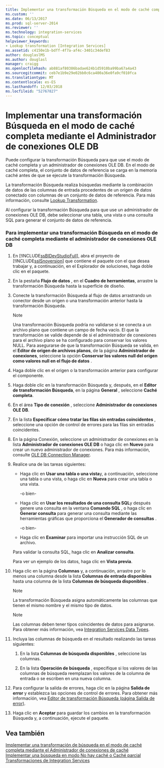 ```yaml
---
title: Implementar una transformación Búsqueda en el modo de caché completa mediante el Administrador de conexiones OLE DB | Microsoft Docs
ms.custom: ''
ms.date: 06/13/2017
ms.prod: sql-server-2014
ms.reviewer: ''
ms.technology: integration-services
ms.topic: conceptual
helpviewer_keywords:
- Lookup transformation [Integration Services]
ms.assetid: c4150e1b-bdff-4f7a-af4c-3401c34def83
author: douglaslMS
ms.author: douglasl
manager: craigg
ms.openlocfilehash: ab881af80386badae624b1d5910ba99ba67a4a43
ms.sourcegitcommit: ceb7e1b9e29e02bb0c6ca400a36e0fa9cf010fca
ms.translationtype: MT
ms.contentlocale: es-ES
ms.lasthandoff: 12/03/2018
ms.locfileid: "52767827"
---
```

# <a name="implement-a-lookup-transformation-in-full-cache-mode-using-the-ole-db-connection-manager"></a>Implementar una transformación Búsqueda en el modo de caché completa mediante el Administrador de conexiones OLE DB
  Puede configurar la transformación Búsqueda para que use el modo de caché completa y un administrador de conexiones OLE DB. En el modo de caché completa, el conjunto de datos de referencia se carga en la memoria caché antes de que se ejecute la transformación Búsqueda.  
  
 La transformación Búsqueda realiza búsquedas mediante la combinación de datos de las columnas de entrada procedentes de un origen de datos conectado con columnas de un conjunto de datos de referencia. Para más información, consulte [Lookup Transformation](../data-flow/transformations/lookup-transformation.md).  
  
 Al configurar la transformación Búsqueda para que use un administrador de conexiones OLE DB, debe seleccionar una tabla, una vista o una consulta SQL para generar el conjunto de datos de referencia.  
  
### <a name="to-implement-a-lookup-transformation-in-full-cache-mode-by-using-ole-db-connection-manager"></a>Para implementar una transformación Búsqueda en el modo de caché completa mediante el administrador de conexiones OLE DB  
  
1.  En [!INCLUDE[ssBIDevStudioFull](../../includes/ssbidevstudiofull-md.md)], abra el proyecto de [!INCLUDE[ssISnoversion](../../includes/ssisnoversion-md.md)] que contiene el paquete con el que desea trabajar y, a continuación, en el Explorador de soluciones, haga doble clic en el paquete.  
  
2.  En la pestaña **Flujo de datos** , en el **Cuadro de herramientas**, arrastre la transformación Búsqueda hasta la superficie de diseño.  
  
3.  Conecte la transformación Búsqueda al flujo de datos arrastrando un conector desde un origen o una transformación anterior hasta la transformación Búsqueda.  
  
    > [!NOTE]  
    >  Una transformación Búsqueda podría no validarse si se conecta a un archivo plano que contiene un campo de fecha vacío. El que la transformación se valide depende de si el administrador de conexiones para el archivo plano se ha configurado para conservar los valores NULL. Para asegurarse de que la transformación Búsqueda se valida, en el **Editor de origen de archivos planos**, de la página **Administrador de conexiones**, seleccione la opción **Conservar los valores null del origen como valores null en el flujo de datos** .  
  
4.  Haga doble clic en el origen o la transformación anterior para configurar el componente.  
  
5.  Haga doble clic en la transformación Búsqueda y, después, en el **Editor de transformación Búsqueda**, en la página **General** , seleccione **Caché completa**.  
  
6.  En el área **Tipo de conexión** , seleccione **Administrador de conexiones OLE DB**.  
  
7.  En la lista **Especificar cómo tratar las filas sin entradas coincidentes** , seleccione una opción de control de errores para las filas sin entradas coincidentes.  
  
8.  En la página Conexión, seleccione un administrador de conexiones en la lista **Administrador de conexiones OLE DB** o haga clic en **Nuevo** para crear un nuevo administrador de conexiones. Para más información, consulte [OLE DB Connection Manager](ole-db-connection-manager.md).  
  
9. Realice una de las tareas siguientes:  
  
    -   Haga clic en **Usar una tabla o una vista**y, a continuación, seleccione una tabla o una vista, o haga clic en **Nueva** para crear una tabla o una vista.  
  
         -o bien-  
  
    -   Haga clic en **Usar los resultados de una consulta SQL**y después genere una consulta en la ventana **Comando SQL** , o haga clic en **Generar consulta** para generar una consulta mediante las herramientas gráficas que proporciona el **Generador de consultas** .  
  
         -o bien-  
  
    -   Haga clic en **Examinar** para importar una instrucción SQL de un archivo.  
  
     Para validar la consulta SQL, haga clic en **Analizar consulta**.  
  
     Para ver un ejemplo de los datos, haga clic en **Vista previa**.  
  
10. Haga clic en la página **Columnas** y, a continuación, arrastre por lo menos una columna desde la lista **Columnas de entrada disponibles** hasta una columna de la lista **Columnas de búsqueda disponibles** .  
  
    > [!NOTE]  
    >  La transformación Búsqueda asigna automáticamente las columnas que tienen el mismo nombre y el mismo tipo de datos.  
  
    > [!NOTE]  
    >  Las columnas deben tener tipos coincidentes de datos para asignarse. Para obtener más información, vea [Integration Services Data Types](../data-flow/integration-services-data-types.md).  
  
11. Incluya las columnas de búsqueda en el resultado realizando las tareas siguientes:  
  
    1.  En la lista **Columnas de búsqueda disponibles** , seleccione las columnas.  
  
    2.  En la lista **Operación de búsqueda** , especifique si los valores de las columnas de búsqueda reemplazan los valores de la columna de entrada o se escriben en una nueva columna.  
  
12. Para configurar la salida de errores, haga clic en la página **Salida de error** y establezca las opciones de control de errores. Para obtener más información, vea [Editor de transformación Búsqueda &#40;página Salida de error&#41;](../lookup-transformation-editor-error-output-page.md).  
  
13. Haga clic en **Aceptar** para guardar los cambios en la transformación Búsqueda y, a continuación, ejecute el paquete.  
  
## <a name="see-also"></a>Vea también  
 [Implementar una transformación de búsqueda en el modo de caché completa mediante el Administrador de conexiones de caché](lookup-transformation-full-cache-mode-ole-db-connection-manager.md)   
 [Implementar una búsqueda en modo No hay caché o Caché parcial](../data-flow/transformations/implement-a-lookup-in-no-cache-or-partial-cache-mode.md)   
 [Transformaciones de Integration Services](../data-flow/transformations/integration-services-transformations.md)  
  
  
